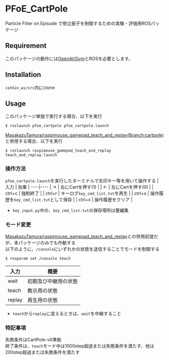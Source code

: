 # PFoE_CartPole
Particle Filter on Episode で倒立振子を制御するための実験・評価用ROSパッケージ


## Requirement
このパッケージの動作には[OpenAI/Gym](https://github.com/openai/gym)とROSを必要とします。

## Installation
`catkin_ws/src`内にclone

## Usage
このパッケージ単独で実行する場合、以下を実行
```
$ roslaunch pfoe_cartpole pfoe_cartpole.launch
```
[MasakazuTamura/raspimouse_gamepad_teach_and_replay(Branch:cartpole)](https://github.com/MasakazuTamura/raspimouse_gamepad_teach_and_replay/tree/cartpole)と併用する場合、以下を実行
```
$ roslaunch raspimouse_gamepad_teach_and_replay teach_and_replay.launch
```

### 操作方法
`pfoe_cartpole.launch`を実行したターミナルで矢印キー等を用いて操作する
| 入力 | 効果 |
----|----
| → | 右にCartを押す(1) |
| ← | 左にCartを押す(0) |
| ctrl+c | 強制終了 |
| ctrl+r | キーログ`key_cmd_list.txt`を再生 |
| ctrl+s | 操作履歴を`key_cmd_list.txt`として保存 |
| ctrl+x | 操作履歴をクリア |
- `key_input.py`中の、`key_cmd_list.txt`の保存場所は要編集

### モード変更
[MasakazuTamura/raspimouse_gamepad_teach_and_replay](https://github.com/MasakazuTamura/raspimouse_gamepad_teach_and_replay/tree/cartpole)との併用前提だが、本パッケージのみでも作動する  
以下のように、`/console`にいずれかの状態を送信することでモードを制御する
```
$ rosparam set /console teach
```
| 入力 | 概要 |
----|----
| wait | 初期及び中継用の状態 |
| teach | 教示用の状態 |
| replay | 再生用の状態 |
- `teach`から`replay`に変えるときは、`wait`を中継すること

### 特記事項
失敗条件はCartPole-v0準拠  
終了条件は、`teach`モード中は1000step超過または失敗条件を満たす、他は200step超過または失敗条件を満たす
